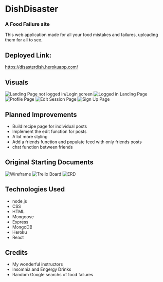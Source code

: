 # DishDisaster

### A Food Failure site

This web application made for all your food mistakes and failures, uploading them for all to see.

## Deployed Link:

https://disasterdish.herokuapp.com/

## Visuals

![Landing Page not logged in/Login screen](https://i.imgur.com/yROtle4.png)
![Logged in Landing Page](https://i.imgur.com/IQLlwlo.png)
![Profile Page](https://i.imgur.com/lJ4fx1M.png)
![Edit Session Page](https://i.imgur.com/wiwgn1Z.png)
![Sign Up Page]()

## Planned Improvements

* Build recipe page for individual posts
* Implement the edit function for posts
* A lot more styling
* Add a friends function and populate feed with only friends posts
* chat function between friends
  
## Original Starting Documents
![Wireframe](https://imgur.com/USzhjPc)
![Trello Board](https://i.imgur.com/vFBljks.png)
![ERD](https://i.imgur.com/mu4BoUa.png)

## Technologies Used

* node.js
* CSS
* HTML
* Mongoose
* Express
* MongoDB
* Heroku
* React

## Credits
* My wonderful instructors
* Insomnia and Engergy Drinks
* Random Google searchs of food failures




